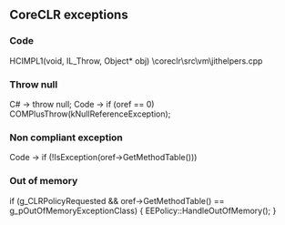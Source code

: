 ## CoreCLR exceptions

### Code
HCIMPL1(void, IL_Throw,  Object* obj)
\coreclr\src\vm\jithelpers.cpp


### Throw null
C#   -> throw null;
Code -> if (oref == 0)
            COMPlusThrow(kNullReferenceException);


### Non compliant exception
Code -> if (!IsException(oref->GetMethodTable()))


### Out of memory
if (g_CLRPolicyRequested &&
            oref->GetMethodTable() == g_pOutOfMemoryExceptionClass)
        {
            EEPolicy::HandleOutOfMemory();
        }